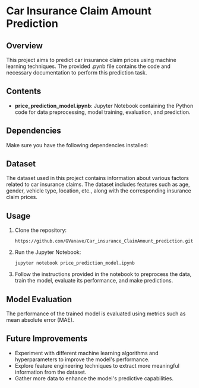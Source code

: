 # Car Insurance Claim Amount Prediction

## Overview
This project aims to predict car insurance claim prices using machine learning techniques. The provided .pynb file contains the code and necessary documentation to perform this prediction task.

## Contents
- **price_prediction_model.ipynb**: Jupyter Notebook containing the Python code for data preprocessing, model training, evaluation, and prediction.

## Dependencies
Make sure you have the following dependencies installed:


## Dataset
The dataset used in this project contains information about various factors related to car insurance claims. The dataset includes features such as age, gender, vehicle type, location, etc., along with the corresponding insurance claim prices.

## Usage
1. Clone the repository:
    ```
    https://github.com/GVanave/Car_insurance_ClaimAmount_prediction.git
    ```

2. Run the Jupyter Notebook:
    ```
    jupyter notebook price_prediction_model.ipynb
    ```

5. Follow the instructions provided in the notebook to preprocess the data, train the model, evaluate its performance, and make predictions.

## Model Evaluation
The performance of the trained model is evaluated using metrics such as mean absolute error (MAE).

## Future Improvements
- Experiment with different machine learning algorithms and hyperparameters to improve the model's performance.
- Explore feature engineering techniques to extract more meaningful information from the dataset.
- Gather more data to enhance the model's predictive capabilities.


